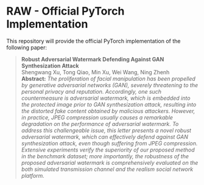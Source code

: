 # RAW - Official PyTorch Implementation
This repository will provide the official PyTorch implementation of the following paper:
> **Robust Adversarial Watermark Defending Against GAN Synthesization Attack**<br>
> Shengwang Xu, Tong Qiao, Min Xu, Wei Wang, Ning Zhenh <br/>
> **Abstract:** *The proliferation of facial manipulation has been propelled by generative adversarial networks (GAN), severely threatening to the personal privacy and reputation. Accordingly, one such countermeasure is adversarial watermark, which is embedded into the protected image prior to GAN synthesization attack, resulting into the distorted fake content obtained by malicious attackers. However, in practice, JPEG compression usually causes a remarkable degradation on the performance of adversarial watermark. To address this challengeable issue, this letter presents a novel robust adversarial watermark, which can effectively defend against GAN synthesization attack, even though suffering from JPEG compression. Extensive experiments verify the superiority of our proposed method in the benchmark dataset; more importantly, the robustness of the proposed adversarial watermark is comprehensively evaluated on the both simulated transmission channel and the realism social network platform.*
